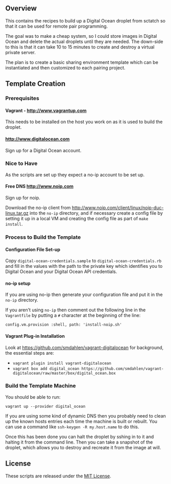 ## Overview

This contains the recipes to build up a Digital Ocean droplet from sctatch
so that it can be used for remote pair programming.

The goal was to make a cheap system, so I could store images in Digital Ocean
and delete the actual droplets until they are needed. The down-side to this
is that it can take 10 to 15 minutes to create and destroy a virtual private
server.

The plan is to create a basic sharing environment template which can be
instantiated and then customized to each pairing project.

## Template Creation

### Prerequisites

#### Vagrant - http://www.vagrantup.com

This needs to be installed on the host you work on as it is used to build the
droplet.

#### http://www.digitalocean.com

Sign up for a Digital Ocean account.

### Nice to Have

As the scripts are set up they expect a no-ip account to be set up.

#### Free DNS http://www.noip.com

Sign up for noip.

Download the no-ip client from http://www.noip.com/client/linux/noip-duc-linux.tar.gz
into the `no-ip` directory, and if necessary create a config file by setting it
up in a local VM and creating the config file as part of `make install`.

### Process to Build the Template

#### Configuration File Set-up

Copy `digital-ocean-credentials.sample` to `digital-ocean-credentials.rb` and
fill in the values with the path to the private key which identifies you to
Digital Ocean and your Digital Ocean API credentials.

#### no-ip setup

If you are using no-ip then generate your configuration file and put it in the
`no-ip` directory.

If you aren't using `no-ip` then comment out the following line in the
`Vagrantfile` by putting a `#` character at the beginning of the line:

    config.vm.provision :shell, path: 'install-noip.sh'

#### Vagrant Plug-in Installation

Look at https://github.com/smdahlen/vagrant-digitalocean for background, the
essential steps are:

* `vagrant plugin install vagrant-digitalocean`
* `vagrant box add digital_ocean https://github.com/smdahlen/vagrant-digitalocean/raw/master/box/digital_ocean.box`

### Build the Template Machine

You should be able to run:

    vagrant up --provider digital_ocean

If you are using some kind of dynamic DNS then you probably need to clean
up the known hosts entries each time the machine is built or rebuilt. You can
use a command like `ssh-keygen -R my.host.name` to do this.

Once this has been done you can halt the droplet by sshing in to it and
halting it from the command line. Then you can take a snapshot of the droplet,
which allows you to destroy and recreate it from the image at will.

## License

These scripts are released under the [MIT License](http://www.opensource.org/licenses/MIT).
